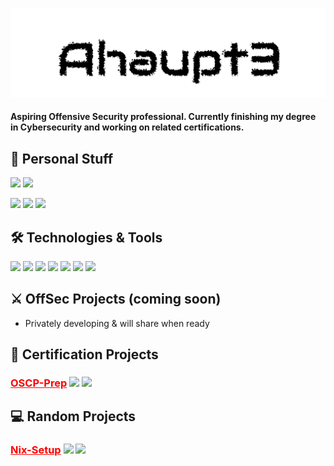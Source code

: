 <p align=center><img src=name.svg></p>

#### Aspiring Offensive Security professional. Currently finishing my degree in Cybersecurity and working on related certifications.

## :robot: Personal Stuff

[![](https://img.shields.io/badge/Website-HauptSec.xyz-informational?style=flat&logo=ubuntu&logoColor=white&color=ff0000)](https://hauptsec.xyz)
[![](https://img.shields.io/website?down_color=ff0000&down_message=Down&label=Status&up_color=00ff00&up_message=Up&url=https%3A%2F%2FHauptSec.xyz)](https://hauptsec.xyz)

[![](https://img.shields.io/github/followers/Ahaupt3?label=Followers&style=flat&logo=github&logoColor=white&color=ff0000)](https://github.com/Ahaupt3?tab=followers)
![](https://img.shields.io/github/stars/Ahaupt3?color=ff0000&label=Stars&logo=github)
[![](https://img.shields.io/badge/Twitter-Ahaupt3-informational?style=flat&logo=twitter&logoColor=white&color=ff0000)](https://twitter.com/ahaupt3)

## :hammer_and_wrench: Technologies & Tools

[![](https://img.shields.io/badge/OS-Ubuntu-informational?style=flat&logo=ubuntu&logoColor=white&color=ff0000)](https://ubuntu.com/)
[![](https://img.shields.io/badge/Editor-VS_Code-informational?style=flat&logo=visual-studio-code&logoColor=white&color=ff0000)](https://code.visualstudio.com/)
[![](https://img.shields.io/badge/Shell-Zsh-informational?style=plastic&logo=shell&logoColor=white&color=ff0000)](https://ohmyz.sh/)
[![](https://img.shields.io/badge/Code-Ruby-informational?style=flat&logo=ruby&logoColor=white&color=ff0000)](https://www.ruby-lang.org/en/)
[![](https://img.shields.io/badge/Code-Python-informational?style=flat&logo=python&logoColor=white&color=ff0000)](https://www.python.org/)
[![](https://img.shields.io/badge/Code-Golang-informational?style=flat&logo=go&logoColor=white&color=ff0000)](https://golang.org/)
[![](https://img.shields.io/badge/Code-Vue-informational?style=flat&logo=vue.js&logoColor=white&color=ff0000)](https://vuejs.org/)

## :crossed_swords: OffSec Projects (coming soon)

- Privately developing & will share when ready

## :memo: Certification Projects

### <a href="https://github.com/Ahaupt3/OSCP-Prep" style="color:#ff0000">OSCP-Prep</a> [![](https://img.shields.io/github/stars/Ahaupt3/OSCP-Prep?color=ff0000&label=Stars&logo=github&style=plastic)](https://github.com/Ahaupt3/OSCP-Prep/stargazers) [![](https://img.shields.io/github/last-commit/Ahaupt3/OSCP-Prep?color=ff0000&label=Latest%20Commit&logo=github&style=plastic)](https://github.com/Ahaupt3/OSCP-Prep/commits/main)

## :computer: Random Projects

### <a href="https://github.com/Ahaupt3/Nix-Setup" style="color:#ff0000">Nix-Setup</a> [![](https://img.shields.io/github/stars/Ahaupt3/Nix-Setup?color=ff0000&label=Stars&logo=github&style=plastic)](https://github.com/Ahaupt3/Nix-Setup/stargazers) [![](https://img.shields.io/github/last-commit/Ahaupt3/Nix-Setup?color=ff0000&label=Latest%20Commit&logo=github&style=plastic)](https://github.com/Ahaupt3/Nix-Setup/commits/main)
